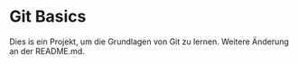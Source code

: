 # Git Basics
Dies is ein Projekt, um die Grundlagen von Git zu lernen.
Weitere Änderung an der README.md.

